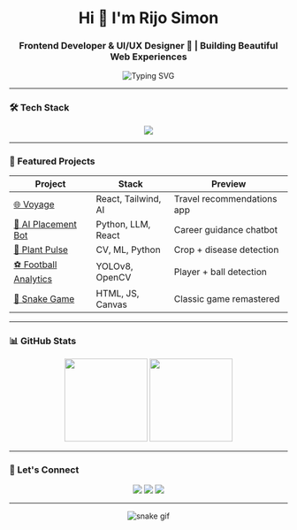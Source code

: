<!-- Rijo Simon GitHub Profile README -->

<h1 align="center">Hi 👋 I'm Rijo Simon</h1>
<h3 align="center">Frontend Developer & UI/UX Designer 🎨 | Building Beautiful Web Experiences</h3>

<p align="center">
  <img src="https://readme-typing-svg.demolab.com?font=Fira+Code&duration=2000&pause=1000&center=true&vCenter=true&width=435&lines=Designing+Beautiful+Interfaces;Bringing+Figma+to+Life;Hackathon+Lover+%F0%9F%94%A5;Always+Learning+Something+New!" alt="Typing SVG" />
</p>

---

### 🛠️ Tech Stack

<p align="center">
  <img src="https://skillicons.dev/icons?i=react,nextjs,tailwind,figma,js,ts,python,html,css,vscode,git,github,linux,opencv,tensorflow" />
</p>

---

### 🚀 Featured Projects

| Project | Stack | Preview |
|--------|--------|---------|
| [🌐 Voyage](https://github.com/Rijo-1/Voyage2.0) | React, Tailwind, AI | Travel recommendations app |
| [🤖 AI Placement Bot](https://github.com/Rijo-1/AI-Placement-Trainer-Chatbot) | Python, LLM, React | Career guidance chatbot |
| [🌿 Plant Pulse](https://github.com/Rijo-1/PlantPulse) | CV, ML, Python | Crop + disease detection |
| [⚽ Football Analytics](https://github.com/Rijo-1/Football-Analysis-using-Computer-Vision-with-Yolov8-OpenCV) | YOLOv8, OpenCV | Player + ball detection |
| [🐍 Snake Game](https://github.com/Rijo-1/Snake-Game) | HTML, JS, Canvas | Classic game remastered |

---

### 📊 GitHub Stats

<p align="center">
  <img src="https://github-readme-stats.vercel.app/api?username=Rijo-1&show_icons=true&theme=radical" height="150" />
  <img src="https://github-readme-streak-stats.herokuapp.com?user=Rijo-1&theme=radical" height="150" />
</p>

---

### 📍 Let's Connect

<p align="center">
  <a href="https://www.linkedin.com/in/rijo-simon-927559278"><img src="https://img.shields.io/badge/LinkedIn-%230077B5.svg?&style=for-the-badge&logo=linkedin&logoColor=white"/></a>
  <a href="https://rijosimon.netlify.app"><img src="https://img.shields.io/badge/Portfolio-%2312100E.svg?&style=for-the-badge&logo=vercel&logoColor=white"/></a>
  <a href="mailto:rijosimon44@gmail.com"><img src="https://img.shields.io/badge/Gmail-D14836?style=for-the-badge&logo=gmail&logoColor=white"/></a>
</p>

---

<p align="center">
  <img src="https://github.com/Rijo-1/Rijo-1/blob/output/github-contribution-grid-snake.svg" alt="snake gif" />
</p>
